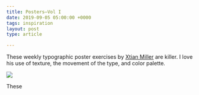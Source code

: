 ```yaml
---
title: Posters—Vol I
date: 2019-09-05 05:00:00 +0000
tags: inspiration
layout: post
type: article

---
```

These weekly typographic poster exercises by [Xtian Miller](https://www.behance.net/xtianmiller "Xtian Miller on Behance") are killer. I love his use of texture, the movement of the type, and color palette. 

![](https://mir-s3-cdn-cf.behance.net/project_modules/max_1200/0a518f71344587.5cf5dd3271954.jpg)

These 